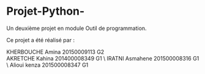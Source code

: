 # Projet-Python-
Un deuxième projet  en module Outil de programmation.   

Ce projet a été réalisé par : 

KHERBOUCHE Amina 20150009113 G2  
AKRETCHE Kahina  201400008349 G1 \\
IRATNI Asmahene 201500008316 G1  \\
Alioui kenza   201500008347  G1



